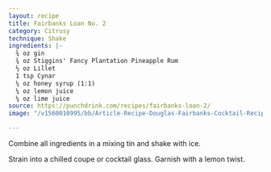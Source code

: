 ```yaml
---
layout: recipe
title: Fairbanks Loan No. 2
category: Citrusy
technique: Shake
ingredients: |-
  ¾ oz gin
  ¾ oz Stiggins' Fancy Plantation Pineapple Rum
  ⅓ oz Lillet
  1 tsp Cynar
  ¼ oz honey syrup (1:1)
  ¼ oz lemon juice
  ¼ oz lime juice
source: https://punchdrink.com/recipes/fairbanks-loan-2/
image: "/v1560010995/bb/Article-Recipe-Douglas-Fairbanks-Cocktail-Recipe-Brian-Kane-The-International-Bar-Philadelphia-1000x617.jpg"

---
```

Combine all ingredients in a mixing tin and shake with ice.

Strain into a chilled coupe or cocktail glass. Garnish with a lemon twist.